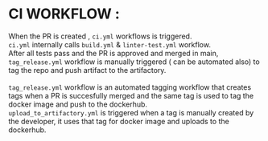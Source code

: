 # CI WORKFLOW : 
When the PR is created , `ci.yml` workflows is triggered.</br>
`ci.yml` internally calls `build.yml` & `linter-test.yml` workflow. </br>
After all tests pass and the PR is approved and merged in main, `tag_release.yml` workflow is manually triggered ( can be automated also) to tag the repo and push artifact to the artifactory.</br>
</br>
`tag_release.yml` workflow is an automated tagging workflow that creates tags when a PR is succesfully merged and the same tag is used to tag the docker image and push to the dockerhub.</br>
`upload_to_artifactory.yml` is triggered when a tag is manually created by the developer, it uses that tag for docker image and uploads to the dockerhub.

